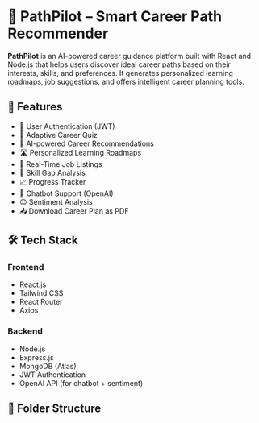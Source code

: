 # 🚀 PathPilot – Smart Career Path Recommender

**PathPilot** is an AI-powered career guidance platform built with React and Node.js that helps users discover ideal career paths based on their interests, skills, and preferences. It generates personalized learning roadmaps, job suggestions, and offers intelligent career planning tools.

## 🧩 Features

- 🔐 User Authentication (JWT)
- 🎯 Adaptive Career Quiz
- 🧠 AI-powered Career Recommendations
- 🛣️ Personalized Learning Roadmaps
- 💼 Real-Time Job Listings
- 🧾 Skill Gap Analysis
- 📈 Progress Tracker
- 💬 Chatbot Support (OpenAI)
- 😊 Sentiment Analysis
- 📤 Download Career Plan as PDF

## 🛠 Tech Stack

### Frontend
- React.js
- Tailwind CSS
- React Router
- Axios

### Backend
- Node.js
- Express.js
- MongoDB (Atlas)
- JWT Authentication
- OpenAI API (for chatbot + sentiment)

## 📂 Folder Structure

